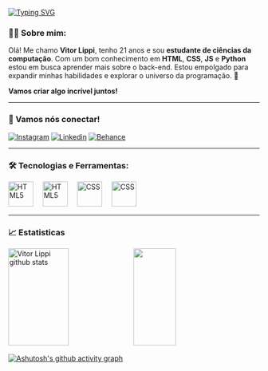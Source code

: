 [![Typing SVG](https://readme-typing-svg.herokuapp.com/?color=8037ff&size=35&Left=true&vLeft=true&width=1000&lines=Olá,+Meu+nome+é+Vitor+Lippi;Seja+Bem-Vindo!+:%29)](https://git.io/typing-svg)

### 👨‍💻 Sobre mim:
Olá! Me chamo **Vitor Lippi**, tenho 21 anos e sou **estudante de ciências da computação**. Com um bom conhecimento em **HTML**, **CSS**, **JS** e **Python** estou em busca aprender mais sobre o back-end. Estou empolgado para expandir minhas habilidades e explorar o universo da programação. 🚀

**Vamos criar algo incrível juntos!**

---

### 📱 Vamos nós conectar! 
[![Instagram](https://img.shields.io/badge/Instagram-E4405F?style=for-the-badge&logo=instagram&logoColor=white)](https://www.instagram.com/_ikawa/)
[![Linkedin](https://img.shields.io/badge/LinkedIn-0077B5?style=for-the-badge&logo=linkedin&logoColor=white)](https://www.linkedin.com/in/alecikawadealmeida/)
[![Behance](https://img.shields.io/badge/-Behance-blue?style=for-the-badge&logo=behance&logoColor=white)](https://www.behance.net/alecikawa )

---

### 🛠️ Tecnologias e Ferramentas:

<div align="left">
  
 
        
  <img height="50" src="https://cdn.jsdelivr.net/gh/devicons/devicon@latest/icons/html5/html5-original.svg" alt="HTML5" style="margin-right: 15px;">
  <img height="50" src="https://cdn.jsdelivr.net/gh/devicons/devicon@latest/icons/css3/css3-original.svg" alt="HTML5" style="margin-right: 15px;">
  <img height="50" src="https://cdn.jsdelivr.net/gh/devicons/devicon@latest/icons/javascript/javascript-original.svg" alt="CSS" style="margin-right: 15px;">
  <img height="50" src="https://cdn.jsdelivr.net/gh/devicons/devicon@latest/icons/git/git-original.svg" alt="CSS" style="margin-right: 15px;">
</div>

---

### 📈 Estatisticas 
<div align="left">  
  <img width="49%" height="195px" src="https://github-readme-stats.vercel.app/api?username=vilippi&show_icons=true&count_private=true&hide_border=true&title_color=8037ff&icon_color=8037ff&text_color=c9d1d9&bg_color=0d1117" alt="Vitor Lippi github stats"/> 
  <img width="41%" height="195px" src="https://github-readme-stats.vercel.app/api/top-langs/?username=vilippi&layout=compact&hide_border=true&title_color=8037ff&text_color=8037ff&bg_color=0d1117" />
</div>

[![Ashutosh's github activity graph](https://github-readme-activity-graph.vercel.app/graph?username=vilippi&bg_color=000000&color=8037ff&line=a674fe&point=8037ff&area=true&hide_border=true)](https://github.com/ashutosh00710/github-readme-activity-graph)

<!--
**vilippi/vilippi** is a ✨ _special_ ✨ repository because its `README.md` (this file) appears on your GitHub profile.

Here are some ideas to get you started:

- 🔭 I’m currently working on ...
- 🌱 I’m currently learning ...
- 👯 I’m looking to collaborate on ...
- 🤔 I’m looking for help with ...
- 💬 Ask me about ...
- 📫 How to reach me: ...
- 😄 Pronouns: ...
- ⚡ Fun fact: ...
-->
